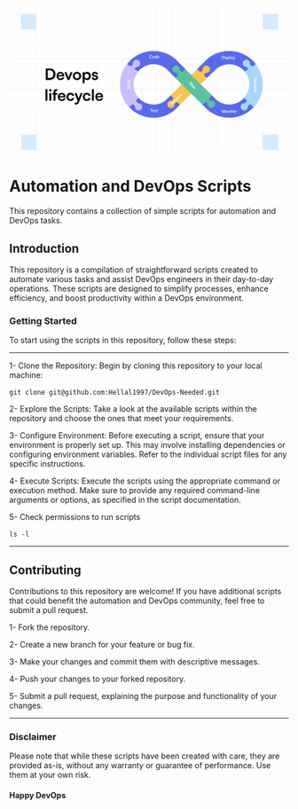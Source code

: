    <p align="left"> <img src="DevOps-life-cycle-Phases-Explained-with-Example.png"/> </p>





# Automation and DevOps Scripts
This repository contains a collection of simple scripts for automation and DevOps tasks.

## Introduction
This repository is a compilation of straightforward scripts created to automate various tasks and assist DevOps engineers in their day-to-day operations. These scripts are designed to simplify processes, enhance efficiency, and boost productivity within a DevOps environment.


### Getting Started
To start using the scripts in this repository, follow these steps:

--------------------
1- Clone the Repository: Begin by cloning this repository to your local machine:
```
git clone git@github.com:Hellal1997/DevOps-Needed.git
```

2- Explore the Scripts: Take a look at the available scripts within the repository and choose the ones that meet your requirements.

3- Configure Environment: Before executing a script, ensure that your environment is properly set up. This may involve installing dependencies or configuring environment variables. Refer to the individual script files for any specific instructions.

4- Execute Scripts: Execute the scripts using the appropriate command or execution method. Make sure to provide any required command-line arguments or options, as specified in the script documentation.

5- Check permissions to run scripts
```
ls -l
```
-----------------



## Contributing
Contributions to this repository are welcome! If you have additional scripts that could benefit the automation and DevOps community, feel free to submit a pull request.

1- Fork the repository.

2- Create a new branch for your feature or bug fix.

3- Make your changes and commit them with descriptive messages.

4- Push your changes to your forked repository.

5- Submit a pull request, explaining the purpose and functionality of your changes.


-------------------------------------

### Disclaimer
Please note that while these scripts have been created with care, they are provided as-is, without any warranty or guarantee of performance. Use them at your own risk.

#### Happy DevOps
